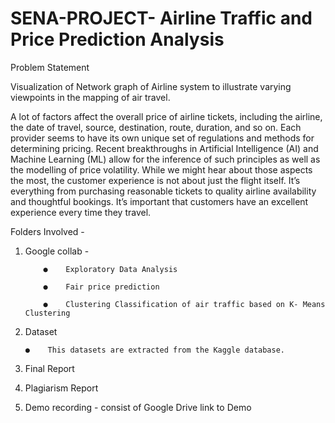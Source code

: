 # SENA-PROJECT- Airline Traffic and Price Prediction Analysis

Problem Statement

Visualization of Network graph of Airline system to illustrate varying viewpoints in the mapping of air travel.

A lot of factors affect the overall price of airline tickets, including the airline, the date of travel, source, destination, route, duration, and so on. Each provider seems to have its own unique set of regulations and methods for determining pricing. Recent breakthroughs in Artificial Intelligence (AI) and Machine Learning (ML) allow for the inference of such principles as well as the modelling of price volatility. While we might hear about those aspects the most, the customer experience is not about just the flight itself. It’s everything from purchasing reasonable  tickets to quality airline availability and thoughtful bookings. It’s important that customers have an excellent experience every time they travel.

Folders Involved -

1. Google collab - 

           ●	Exploratory Data Analysis
	
           ●	Fair price prediction
	
           ●	Clustering Classification of air traffic based on K- Means Clustering 

2. Dataset

	   ●	This datasets are extracted from the Kaggle database. 

3. Final Report 

4. Plagiarism Report 

5. Demo recording - consist of Google Drive link to Demo 
